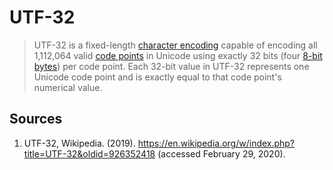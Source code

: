 # UTF-32

> UTF-32 is a fixed-length [character encoding][concept-encoding] capable of encoding all 1,112,064 valid [code points][concept-encoding] in Unicode using exactly 32 bits (four [8-bit][type-bit] [bytes][type-bytes]) per code point. Each 32-bit value in UTF-32 represents one Unicode code point and is exactly equal to that code point's numerical value.

## Sources

1. UTF-32, Wikipedia. (2019). <https://en.wikipedia.org/w/index.php?title=UTF-32&oldid=926352418> (accessed February 29, 2020).

[concept-encoding]: ./character_encoding.md
[type-bit]: ../types/bit.md
[type-bytes]: ../types/bytes.md
